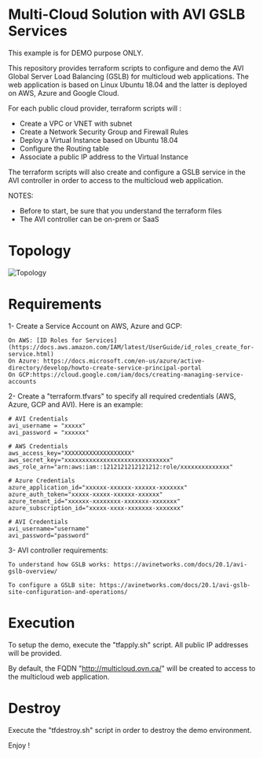 # Multi-Cloud Solution with AVI GSLB Services

This example is for DEMO purpose ONLY.

This repository provides terraform scripts to configure and demo the AVI Global Server Load Balancing (GSLB) for multicloud web applications.
The web application is based on Linux Ubuntu 18.04 and the latter is deployed on AWS, Azure and Google Cloud.

For each public cloud provider, terraform scripts will :
- Create a VPC or VNET with subnet 
- Create a Network Security Group and Firewall Rules
- Deploy a Virtual Instance based on Ubuntu 18.04
- Configure the Routing table
- Associate a public IP address to the Virtual Instance

The terraform scripts will also create and configure a GSLB service in the AVI controller in order to access to the multicloud web application.

NOTES: 
- Before to start, be sure that you understand the terraform files
- The AVI controller can be on-prem or SaaS

# Topology

![Topology](vcn-demo.png)

# Requirements
	
1- Create a Service Account on AWS, Azure and GCP:

	On AWS: [ID Roles for Services](https://docs.aws.amazon.com/IAM/latest/UserGuide/id_roles_create_for-service.html)
	On Azure: https://docs.microsoft.com/en-us/azure/active-directory/develop/howto-create-service-principal-portal
	On GCP:https://cloud.google.com/iam/docs/creating-managing-service-accounts
	
2- Create a "terraform.tfvars" to specify all required credentials (AWS, Azure, GCP and AVI). Here is an example:

	# AVI Credentials
	avi_username = "xxxxx"
	avi_password = "xxxxxx"

	# AWS Credentials
	aws_access_key="XXXXXXXXXXXXXXXXXXX"
	aws_secret_key="xxxxxxxxxxxxxxxxxxxxxxxxxxxxxx"
	aws_role_arn="arn:aws:iam::1212121212121212:role/xxxxxxxxxxxxxx"

	# Azure Credentials
	azure_application_id="xxxxxx-xxxxxx-xxxxxx-xxxxxxx"
	azure_auth_token="xxxxx-xxxxx-xxxxxx-xxxxxx"
	azure_tenant_id="xxxxxx-xxxxxxxx-xxxxxxx-xxxxxxx"
	azure_subscription_id="xxxxx-xxxx-xxxxxxx-xxxxxxx"

	# AVI Credentials
	avi_username="username"
	avi_password="password"
	
3- AVI controller requirements:

	To understand how GSLB works: https://avinetworks.com/docs/20.1/avi-gslb-overview/ 
	
	To configure a GSLB site: https://avinetworks.com/docs/20.1/avi-gslb-site-configuration-and-operations/ 
	
# Execution

To setup the demo, execute the "tfapply.sh" script.
All public IP addresses will be provided.

By default, the FQDN "http://multicloud.ovn.ca/" will be created to access to the multicloud web application.

# Destroy

Execute the "tfdestroy.sh" script in order to destroy the demo environment.


Enjoy ! 
